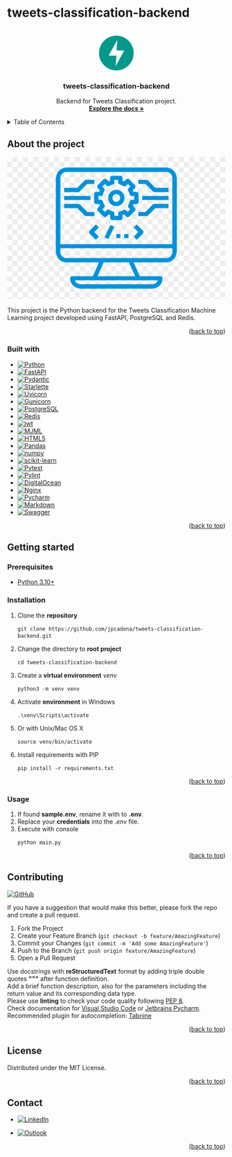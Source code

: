 # tweets-classification-backend

<!-- Improved compatibility of back to top link: See: https://github.com/othneildrew/Best-README-Template/pull/73 -->
<a name="readme-top"></a>

<!-- PROJECT SHIELDS -->
<!--
*** Markdown "reference style" links for readability.
*** Reference links are enclosed in brackets [ ] instead of parentheses ( ).
-->


<!-- PROJECT LOGO -->
<br />
<div align="center">
  <a href="https://github.com/othneildrew/Best-README-Template">
    <img src="app/assets/images/logo.png" alt="Logo" width="80" height="80">
  </a>

<h3 align="center">tweets-classification-backend</h3>

  <p align="center">
    Backend for Tweets Classification project.
    <br />
    <a href="https://github.com/jpcadena/tweets-classification-backend"><strong>Explore the docs »</strong></a>
    <br />
  </p>
</div>



<!-- TABLE OF CONTENTS -->
<details>
  <summary>Table of Contents</summary>
  <ol>
    <li>
      <a href="#about-the-project">About The Project</a>
      <ul>
        <li><a href="#built-with">Built With</a></li>
      </ul>
    </li>
    <li>
      <a href="#getting-started">Getting Started</a>
      <ul>
        <li><a href="#prerequisites">Prerequisites</a></li>
        <li><a href="#installation">Installation</a></li>
      </ul>
    </li>
    <li><a href="#usage">Usage</a></li>
    <li><a href="#contributing">Contributing</a></li>
    <li><a href="#license">License</a></li>
    <li><a href="#contact">Contact</a></li>
  </ol>
</details>



<!-- ABOUT THE PROJECT -->

## About the project

[![Project][project-screenshot]](https://example.com)

This project is the Python backend for the Tweets Classification Machine
Learning project developed using FastAPI, PostgreSQL and Redis.

<p align="right">(<a href="#readme-top">back to top</a>)</p>


### Built with

* [![Python][Python]][python-url]
* [![FastAPI][FastAPI]][fastapi-url]
* [![Pydantic][Pydantic]][pydantic-url]
* [![Starlette][starlette]][starlette-url]
* [![Uvicorn][uvicorn]][uvicorn-url]
* [![Gunicorn][gunicorn]][gunicorn-url]
* [![PostgreSQL][postgresql]][postgresql-url]
* [![Redis][redis]][redis-url]
* [![jwt][jwt]][jwt-url]
* [![MJML][mjml]][mjml-url]
* [![HTML5][html5]][html5-url]
* [![Pandas][pandas]][pandas-url]
* [![numpy][numpy]][numpy-url]
* [![scikit-learn][scikit-learn]][scikit-learn-url]
* [![Pytest][pytest]][pytest-url]
* [![Pylint][pylint]][pylint-url]
* [![DigitalOcean][DigitalOcean]][DigitalOcean-url]
* [![Nginx][Nginx]][Nginx-url]
* [![Pycharm][Pycharm]][Pycharm-url]
* [![Markdown][Markdown]][Markdown-url]
* [![Swagger][Swagger]][Swagger-url]

<p align="right">(<a href="#readme-top">back to top</a>)</p>


<!-- GETTING STARTED -->

## Getting started

### Prerequisites

* [Python 3.10+][Python-docs]

### Installation

1. Clone the **repository**
    ```
    git clone https://github.com/jpcadena/tweets-classification-backend.git
    ```
2. Change the directory to **root project**
    ```
    cd tweets-classification-backend
    ```
3. Create a **virtual environment** *venv*
    ```
    python3 -m venv venv
    ```
4. Activate **environment** in Windows
    ```
    .\venv\Scripts\activate
    ```
5. Or with Unix/Mac OS X
    ```
    source venv/bin/activate
    ```
6. Install requirements with PIP
    ```
    pip install -r requirements.txt
    ```

<p align="right">(<a href="#readme-top">back to top</a>)</p>



<!-- USAGE EXAMPLES -->

### Usage

1. If found **sample.env**, rename it with to **.env**.
2. Replace your **credentials** into the *.env* file.
3. Execute with console
    ```
    python main.py
    ```

<p align="right">(<a href="#readme-top">back to top</a>)</p>



<!-- CONTRIBUTING -->

## Contributing

[![GitHub][GitHub]][github-url]

If you have a suggestion that would make this better, please fork the repo and
create a pull request.

1. Fork the Project
2. Create your Feature Branch (`git checkout -b feature/AmazingFeature`)
3. Commit your Changes (`git commit -m 'Add some AmazingFeature'`)
4. Push to the Branch (`git push origin feature/AmazingFeature`)
5. Open a Pull Request

Use docstrings with **reStructuredText** format by adding triple double quotes
**"""** after function definition.\
Add a brief function description, also for the parameters including the return
value and its corresponding data type.\
Please use **linting** to check your code quality
following [PEP 8](https://peps.python.org/pep-0008/).\
Check documentation
for [Visual Studio Code](https://code.visualstudio.com/docs/python/linting#_run-linting)
or [Jetbrains Pycharm](https://github.com/leinardi/pylint-pycharm/blob/master/README.md).\
Recommended plugin for
autocompletion: [Tabnine](https://www.tabnine.com/install)

<p align="right">(<a href="#readme-top">back to top</a>)</p>



<!-- LICENSE -->

## License

Distributed under the MIT License.

<p align="right">(<a href="#readme-top">back to top</a>)</p>



<!-- CONTACT -->

## Contact

- [![LinkedIn][LinkedIn]][linkedin-url]

- [![Outlook][Outlook]](mailto:jpcadena@espol.edu.ec?subject=[GitHub]tweets-classification-backend)

<p align="right">(<a href="#readme-top">back to top</a>)</p>



<!-- MARKDOWN LINKS & IMAGES -->
<!-- https://www.markdownguide.org/basic-syntax/#reference-style-links -->

[LinkedIn]: https://img.shields.io/badge/linkedin-%230077B5.svg?style=for-the-badge&logo=linkedin&logoColor=white

[linkedin-url]: https://linkedin.com/in/juanpablocadenaaguilar

[Outlook]: https://img.shields.io/badge/Microsoft_Outlook-0078D4?style=for-the-badge&logo=microsoft-outlook&logoColor=white

[project-screenshot]: app/assets/images/project.png

[Python-docs]: https://docs.python.org/3.10/

[Python]: https://img.shields.io/badge/python-3670A0?style=for-the-badge&logo=python&logoColor=ffdd54

[FastAPI]: https://img.shields.io/badge/FastAPI-FFFFFF?style=for-the-badge&logo=fastapi

[Pydantic]: https://img.shields.io/badge/Pydantic-FF43A1?style=for-the-badge&logo=pydantic&logoColor=white

[Starlette]: https://img.shields.io/badge/Starlette-392939?style=for-the-badge&logo=starlette&logoColor=white

[Uvicorn]: https://img.shields.io/badge/Uvicorn-2A308B?style=for-the-badge&logo=uvicorn&logoColor=white

[Gunicorn]: https://img.shields.io/badge/Gunicorn-489846?style=for-the-badge&logo=gunicorn&logoColor=white

[Pylint]: https://img.shields.io/badge/linting-pylint-yellowgreen

[Pytest]: https://img.shields.io/badge/Pytest-0A9EDC?style=for-the-badge&logo=pytest&logoColor=white

[Redis]: https://img.shields.io/badge/Redis-DC382D?style=for-the-badge&logo=redis&logoColor=white

[PostgreSQL]: https://img.shields.io/badge/PostgreSQL-336791?style=for-the-badge&logo=postgresql&logoColor=white

[Pandas]: https://img.shields.io/badge/pandas-%23150458.svg?style=for-the-badge&logo=pandas&logoColor=white

[NumPy]: https://img.shields.io/badge/numpy-%23013243.svg?style=for-the-badge&logo=numpy&logoColor=white

[Scikit-Learn]: https://img.shields.io/badge/scikit--learn-%23F7931E.svg?style=for-the-badge&logo=scikit-learn&logoColor=white

[html5]: https://img.shields.io/badge/HTML5-E34F26?style=for-the-badge&logo=html5&logoColor=white

[MJML]: https://img.shields.io/badge/MJML-EB5F3F?style=for-the-badge&logo=mjml&logoColor=white

[JWT]: https://img.shields.io/badge/JWT-black?style=for-the-badge&logo=JSON%20web%20tokens

[DigitalOcean]: https://img.shields.io/badge/DigitalOcean-0080FF?style=for-the-badge&logo=digitalocean&logoColor=white

[PyCharm]: https://img.shields.io/badge/PyCharm-21D789?style=for-the-badge&logo=pycharm&logoColor=white

[Nginx]: https://img.shields.io/badge/Nginx-009639?style=for-the-badge&logo=nginx&logoColor=white

[Markdown]: https://img.shields.io/badge/Markdown-000000?style=for-the-badge&logo=markdown&logoColor=white

[Swagger]: https://img.shields.io/badge/-Swagger-%23Clojure?style=for-the-badge&logo=swagger&logoColor=white

[python-url]: https://www.python.org/

[fastapi-url]: https://fastapi.tiangolo.com

[pydantic-url]: https://docs.pydantic.dev

[starlette-url]: https://www.starlette.io/

[uvicorn-url]: https://www.uvicorn.org/

[gunicorn-url]: https://gunicorn.org/

[pylint-url]: https://www.pylint.org/

[pytest-url]: https://docs.pytest.org/en/7.2.x/

[redis-url]: https://redis.io/

[postgresql-url]: https://www.postgresql.org/

[pandas-url]: https://pandas.pydata.org/docs/

[numpy-url]: https://numpy.org/

[scikit-learn-url]: https://scikit-learn.org/stable/

[html5-url]: https://developer.mozilla.org/en-US/docs/Glossary/HTML5

[mjml-url]: https://mjml.io/

[jwt-url]: https://jwt.io/

[DigitalOcean-url]: https://www.digitalocean.com/

[Pycharm-url]: https://www.jetbrains.com/pycharm/

[Nginx-url]: https://www.nginx.com/

[Markdown-url]: https://daringfireball.net/projects/markdown/

[Swagger-url]: https://swagger.io/

[GitHub]: https://img.shields.io/badge/github-%23121011.svg?style=for-the-badge&logo=github&logoColor=white

[GitHub-url]: https://github.com/jpcadena/tweets-classification-backend